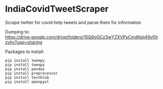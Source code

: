 # IndiaCovidTweetScraper
Scrape twitter for covid help tweets and parse them for information

Dumping to: https://drive.google.com/drive/folders/15Q9oGCz3wYZXVPsCmdKeii49yl0tzyhv?usp=sharing

Packages to install:

```
pip install tweepy
pip install tweepy
pip install pandas
pip install preprocessor
pip install textblob
pip install openpyxl
```